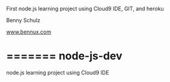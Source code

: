 
First node.js learning project using Cloud9 IDE, GIT, and heroku

Benny Schulz

www.bennux.com

=======
node-js-dev
===========

node.js learning project using Cloud9 IDE

